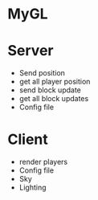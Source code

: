 # MyGL

# Server
- Send position
- get all player position
- send block update
- get all block updates
- Config file

# Client
- render players
- Config file
- Sky
- Lighting